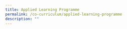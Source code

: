 ```yaml
---
title: Applied Learning Programme
permalink: /co-curriculum/applied-learning-programme
description: ""
---
```

